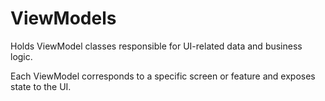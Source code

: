 # ViewModels

Holds ViewModel classes responsible for UI-related data and business logic.

Each ViewModel corresponds to a specific screen or feature and exposes state to the UI.